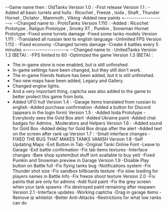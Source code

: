 --Game name then : OldTanks
Version 1.0 : 
-First release
Version 1.1 :
-Added all basic turrets and hulls : 
Ricochet , Freeze , Isida , Shaft , Thunder
Hornet , Dictator , Mammoth , Viking
-Added new paints
=--------------------=
--Changed name to : ProtoTanks
Version 1.110 :
-Added :
Ricochet Prototype , Railgun Prototype , Smoky XT , Pumkin , Snowman
Hornet Prototype
-Fixed some turrets damage
-Fixed some tanks models
Version 1.111 :
-Translated all russian text to english language
-Unlimited FPS
Version 1.112 :
-Fixed economy
-Changed turrets damage
-Create 4 battles every 5 minutes
=--------------------=
--Changed name to : UnitedTanks
Version 1.2 (BETA) :
-FPS limited to 60
-Optimized the game
Version 1.3 (BETA) :
- The in-game store is now enabled, but is still unfinished.
- In-game settings have been changed, but they still don't work.
- The in-game friends feature has been added, but it is still unfinished.
- Two new maps have been added, Legacy and Gallery.
- Changed engine lights.
- And a very important thing, captcha was also added to the game to better protect this game from bots.
- Added UFO hull
Version 1.4 :
-Garage items translated from russian to english
-Added purchase confirmation
-Added a button for Discord (appears in the login form)
Version 1.5 :
-Added Isida Prototype
-Everybody sees the Gold Box alert
-Added Ukraine paint
-Added chat badges for Admins , Moderators and Helpers
Version 1.6 :
-Added sound for Gold Box
-Added delay for Gold Box dropp after the alert
-Added text on the screen after rank up
Version 1.7 :
-Small interface changes
-FIXED THE BUG THAT MAKES TANKS VANISH
Version 1.8
-Self Updating Maps
-Exit Button in Tab
-Original Tanki Online Font
-Leave to Garage
-Exit battle confirmation
-Fix tab items textures
-Interface changes
-Bare shop system(but stuff isnt available to buy yet)
-Fixed Pumkin and Snowman preview in Garage
Version 1.9
-Disable Play button on Battle full
-Fix flying tanks bug
-Notifications system
-Fix Thunder shot size
-Fix sandbox billboards texture
-Fix slow loading for players names in Battle Info
-Fix freeze shoot texture
Version 2.0
-Fix paints that are only for admins
-Add fluid paint
-Fix the grey screen when your tank spawns
-Fix destroyed paint remaining after respawn
Version 2.1
-Interface updates
-Working captcha
-Drag in garage items
-Remove ip whitelist
-Better Anti-Attacks
-Restrictions for what low ranks can do 

